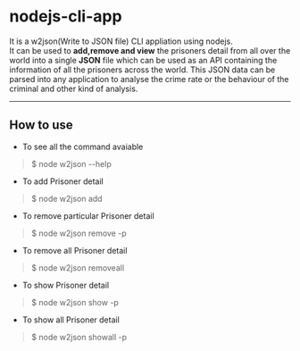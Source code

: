 # nodejs-cli-app
It is a w2json(Write to JSON file) CLI appliation using nodejs.<br>
It can be used to **add,remove and view** the prisoners detail from all over the world into a single **JSON** file which can be used as an API containing the information of all the prisoners across the world.
This JSON data can be parsed into any application to analyse the crime rate or the behaviour of the criminal and other kind of analysis. 
<hr>
<h2> How to use</h2>

* To see all the command avaiable <br>
> $ node w2json --help              
* To add Prisoner detail<br>
> $ node w2json add
* To remove particular Prisoner detail<br>
> $ node w2json remove -p <prisoner-id>
* To remove all Prisoner detail<br>
> $ node w2json removeall
* To show Prisoner detail<br>
> $ node w2json show -p <prisoner-id>
* To show all Prisoner detail<br>
> $ node w2json showall -p <prisoner-id>
